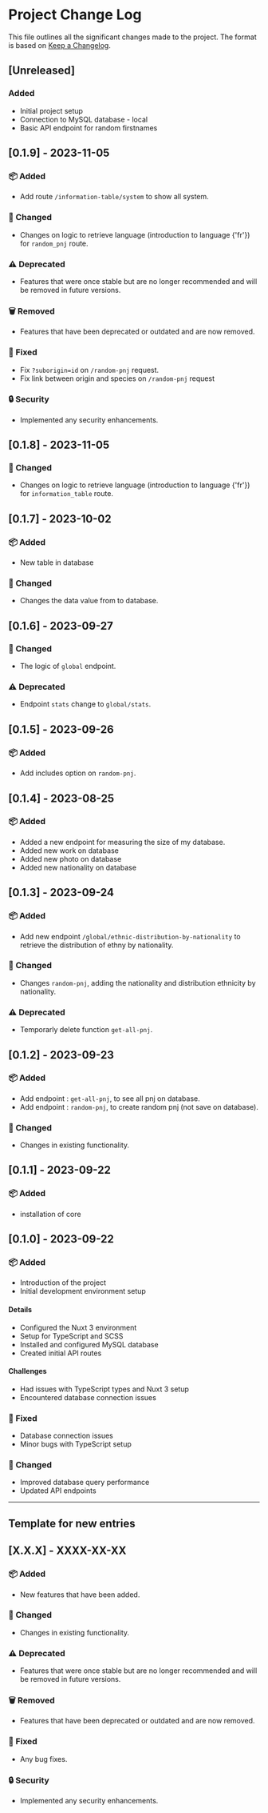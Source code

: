 # Project Change Log

This file outlines all the significant changes made to the project. The format is based on [Keep a Changelog](https://keepachangelog.com/en/1.0.0/).

## [Unreleased]

### Added
- Initial project setup
- Connection to MySQL database - local
- Basic API endpoint for random firstnames


## [0.1.9] - 2023-11-05

### 📦 Added
- Add route `/information-table/system` to show all system.

### 🔄 Changed
- Changes on logic to retrieve language (introduction to language {'fr'}) for `random_pnj` route.

### ⚠️ Deprecated
- Features that were once stable but are no longer recommended and will be removed in future versions.

### 🗑️ Removed
- Features that have been deprecated or outdated and are now removed.

### 🐛 Fixed
- Fix `?suborigin=id` on `/random-pnj` request.
- Fix link between origin and species on `/random-pnj` request

### 🔒 Security
- Implemented any security enhancements.


## [0.1.8] - 2023-11-05


### 🔄 Changed
- Changes on logic to retrieve language (introduction to language {'fr'}) for `information_table` route.

## [0.1.7] - 2023-10-02

### 📦 Added
- New table in database

### 🔄 Changed
- Changes the data value from to database.

## [0.1.6] - 2023-09-27

### 🔄 Changed
- The logic of `global` endpoint.

### ⚠️ Deprecated
- Endpoint `stats` change to `global/stats`.

## [0.1.5] - 2023-09-26

### 📦 Added
- Add includes option on `random-pnj`.


## [0.1.4] - 2023-08-25

### 📦 Added
- Added a new endpoint for measuring the size of my database.
- Added new work on database
- Added new photo on database
- Added new nationality on database

## [0.1.3] - 2023-09-24

### 📦 Added
- Add new endpoint `/global/ethnic-distribution-by-nationality` to retrieve the distribution of ethny by nationality.

### 🔄 Changed
- Changes `random-pnj`, adding the nationality and distribution ethnicity by nationality.

### ⚠️ Deprecated
- Temporarly delete function `get-all-pnj`.


## [0.1.2] - 2023-09-23

### 📦 Added
- Add endpoint : `get-all-pnj`, to see all pnj on database.
- Add endpoint : `random-pnj`, to create random pnj (not save on database).

### 🔄 Changed
- Changes in existing functionality.


## [0.1.1] - 2023-09-22

### 📦 Added
- installation of core

## [0.1.0] - 2023-09-22

### 📦 Added
- Introduction of the project
- Initial development environment setup

#### Details

- Configured the Nuxt 3 environment
- Setup for TypeScript and SCSS
- Installed and configured MySQL database
- Created initial API routes

####  Challenges

- Had issues with TypeScript types and Nuxt 3 setup
- Encountered database connection issues

### 🐛 Fixed
- Database connection issues
- Minor bugs with TypeScript setup

### 🔄 Changed
- Improved database query performance
- Updated API endpoints

---

## Template for new entries
## [X.X.X] - XXXX-XX-XX

### 📦 Added
- New features that have been added.

### 🔄 Changed
- Changes in existing functionality.

### ⚠️ Deprecated
- Features that were once stable but are no longer recommended and will be removed in future versions.

### 🗑️ Removed
- Features that have been deprecated or outdated and are now removed.

### 🐛 Fixed
- Any bug fixes.

### 🔒 Security
- Implemented any security enhancements.

